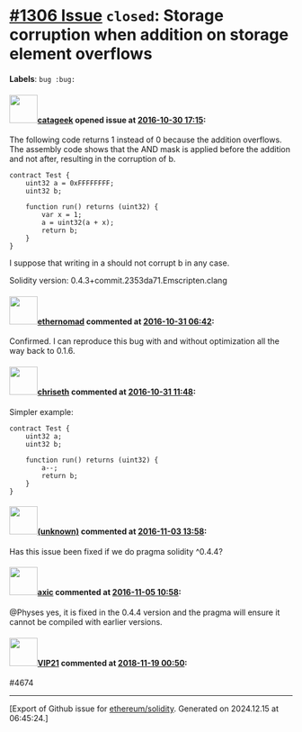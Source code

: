 # [\#1306 Issue](https://github.com/ethereum/solidity/issues/1306) `closed`: Storage corruption when addition on storage element overflows
**Labels**: `bug :bug:`


#### <img src="https://avatars.githubusercontent.com/u/1443839?v=4" width="50">[catageek](https://github.com/catageek) opened issue at [2016-10-30 17:15](https://github.com/ethereum/solidity/issues/1306):

The following code returns 1 instead of 0 because the addition overflows. The assembly code shows that the AND mask is applied before the addition and not after, resulting in the corruption of b.

```
contract Test {
    uint32 a = 0xFFFFFFFF;
    uint32 b;

    function run() returns (uint32) {
        var x = 1;
        a = uint32(a + x);
        return b;
    }
}
```

I suppose that writing in a should not corrupt b in any case.

Solidity version: 0.4.3+commit.2353da71.Emscripten.clang


#### <img src="https://avatars.githubusercontent.com/u/161566?u=96fa92029184b2a4662eba932c535f39d9d29f1d&v=4" width="50">[ethernomad](https://github.com/ethernomad) commented at [2016-10-31 06:42](https://github.com/ethereum/solidity/issues/1306#issuecomment-257223774):

Confirmed. I can reproduce this bug with and without optimization all the way back to 0.1.6.

#### <img src="https://avatars.githubusercontent.com/u/9073706?v=4" width="50">[chriseth](https://github.com/chriseth) commented at [2016-10-31 11:48](https://github.com/ethereum/solidity/issues/1306#issuecomment-257274082):

Simpler example:

```
contract Test {
    uint32 a;
    uint32 b;

    function run() returns (uint32) {
        a--;
        return b;
    }
}
```

#### <img src="(unknown)" width="50">[(unknown)]((unknown)) commented at [2016-11-03 13:58](https://github.com/ethereum/solidity/issues/1306#issuecomment-258149502):

Has this issue been fixed if we do pragma solidity ^0.4.4?

#### <img src="https://avatars.githubusercontent.com/u/20340?v=4" width="50">[axic](https://github.com/axic) commented at [2016-11-05 10:58](https://github.com/ethereum/solidity/issues/1306#issuecomment-258604499):

@Physes yes, it is fixed in the 0.4.4 version and the pragma will ensure it cannot be compiled with earlier versions.

#### <img src="https://avatars.githubusercontent.com/u/31809608?v=4" width="50">[VIP21](https://github.com/VIP21) commented at [2018-11-19 00:50](https://github.com/ethereum/solidity/issues/1306#issuecomment-439742069):

#4674


-------------------------------------------------------------------------------



[Export of Github issue for [ethereum/solidity](https://github.com/ethereum/solidity). Generated on 2024.12.15 at 06:45:24.]
